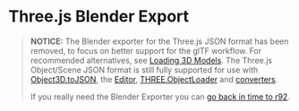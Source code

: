# Three.js Blender Export

> **NOTICE:** The Blender exporter for the Three.js JSON format has been removed, to focus on better support for the glTF workflow. For recommended alternatives, see [Loading 3D Models](https://threejs.org/docs/#manual/introduction/Loading-3D-models). The Three.js Object/Scene JSON format is still fully supported for use with [Object3D.toJSON](https://threejs.org/docs/#api/core/Object3D.toJSON), the [Editor](https://threejs.org/editor/), [THREE.ObjectLoader](https://threejs.org/docs/#api/loaders/ObjectLoader) and [converters](https://github.com/mrdoob/three.js/tree/dev/utils/converters).
>
> If you really need the Blender Exporter you can [go back in time to r92](https://github.com/mrdoob/three.js/tree/r92).
